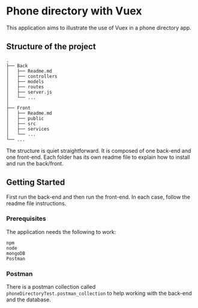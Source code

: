 # Phone directory with Vuex

This application aims to illustrate the use of Vuex in a phone directory app.


## Structure of the project

    .
    ├── Back
    │   ├── Readme.md             
    │   ├── controllers              
    │   ├── models         
    │   ├── routes           
    │   ├── server.js        
    │   └── ...
    │ 
    ├── Front                  
    │   ├── Readme.md               
    │   ├── public           
    │   ├── src            
    │   ├── services            
    │   └── ...                 
    └── ...

The structure is quiet straightforward. It is composed of one back-end and one front-end. Each folder has its own readme file to explain how to install and run the back/front. 

## Getting Started

First run the back-end and then run the front-end. In each case, follow the readme file instructions. 

### Prerequisites

The application needs the following to work:

```
npm
node
mongoDB
Postman
```

### Postman 

There is a postman collection called `phoneDirectoryTest.postman_collection` to help working with the back-end and the database.
